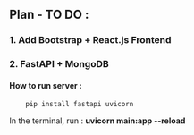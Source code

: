 ## Plan - TO DO :

### 1. Add Bootstrap + React.js Frontend

### 2. FastAPI + MongoDB

#### How to run server :

```
    pip install fastapi uvicorn
```

In the terminal, run : <strong>uvicorn main:app --reload</strong>
